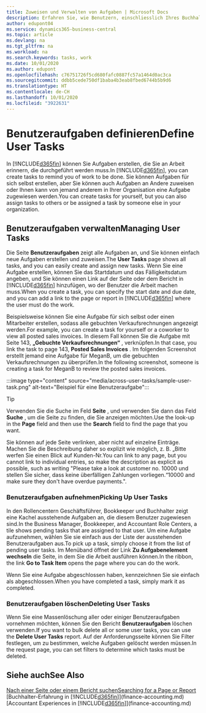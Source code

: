 ```yaml
---
title: Zuweisen und Verwalten von Aufgaben | Microsoft Docs
description: Erfahren Sie, wie Benutzern, einschliesslich Ihres Buchhalters, Aufgaben in Business Central zugewiesen werden
author: edupont04
ms.service: dynamics365-business-central
ms.topic: article
ms.devlang: na
ms.tgt_pltfrm: na
ms.workload: na
ms.search.keywords: tasks, work
ms.date: 10/01/2020
ms.author: edupont
ms.openlocfilehash: c76751726f5cd680fafc0887fc57a1464d0ac3ca
ms.sourcegitcommit: ddbb5cede750df1baba4b3eab8fbed6744b5b9d6
ms.translationtype: HT
ms.contentlocale: de-CH
ms.lasthandoff: 10/01/2020
ms.locfileid: "3922631"
---
```

# <a name="define-user-tasks"></a><span data-ttu-id="36f4b-103">Benutzeraufgaben definieren</span><span class="sxs-lookup"><span data-stu-id="36f4b-103">Define User Tasks</span></span>

<span data-ttu-id="36f4b-104">In [!INCLUDE[d365fin](includes/d365fin_md.md)] können Sie Aufgaben erstellen, die Sie an Arbeit erinnern, die durchgeführt werden muss.</span><span class="sxs-lookup"><span data-stu-id="36f4b-104">In [!INCLUDE[d365fin](includes/d365fin_md.md)], you can create tasks to remind you of work to be done.</span></span> <span data-ttu-id="36f4b-105">Sie können Aufgaben für sich selbst erstellen, aber Sie können auch Aufgaben an Andere zuweisen oder Ihnen kann von jemand anderem in Ihrer Organisation eine Aufgabe zugewiesen werden.</span><span class="sxs-lookup"><span data-stu-id="36f4b-105">You can create tasks for yourself, but you can also assign tasks to others or be assigned a task by someone else in your organization.</span></span>  

## <a name="managing-user-tasks"></a><span data-ttu-id="36f4b-106">Benutzeraufgaben verwalten</span><span class="sxs-lookup"><span data-stu-id="36f4b-106">Managing User Tasks</span></span>

<span data-ttu-id="36f4b-107">Die Seite **Benutzeraufgaben** zeigt alle Aufgaben an, und Sie können einfach neue Aufgaben erstellen und zuweisen.</span><span class="sxs-lookup"><span data-stu-id="36f4b-107">The **User Tasks** page shows all tasks, and you can easily create and assign new tasks.</span></span> <span data-ttu-id="36f4b-108">Wenn Sie eine Aufgabe erstellen, können Sie das Startdatum und das Fälligkeitsdatum angeben, und Sie können einen Link auf der Seite oder dem Bericht in [!INCLUDE[d365fin](includes/d365fin_md.md)] hinzufügen, wo der Benutzer die Arbeit machen muss.</span><span class="sxs-lookup"><span data-stu-id="36f4b-108">When you create a task, you can specify the start date and due date, and you can add a link to the page or report in [!INCLUDE[d365fin](includes/d365fin_md.md)] where the user must do the work.</span></span>  

<span data-ttu-id="36f4b-109">Beispielsweise können Sie eine Aufgabe für sich selbst oder einen Mitarbeiter erstellen, sodass alle gebuchten Verkaufsrechnungen angezeigt werden.</span><span class="sxs-lookup"><span data-stu-id="36f4b-109">For example, you can create a task for yourself or a coworker to view all posted sales invoices.</span></span> <span data-ttu-id="36f4b-110">In diesem Fall können Sie die Aufgabe mit Seite 143, **„Gebuchte Verkaufsrechnungen“** , verknüpfen.</span><span class="sxs-lookup"><span data-stu-id="36f4b-110">In that case, you link the task to page 143, **Posted Sales Invoices** .</span></span> <span data-ttu-id="36f4b-111">Im folgenden Screenshot erstellt jemand eine Aufgabe für MeganB, um die gebuchten Verkaufsrechnungen zu überprüfen.</span><span class="sxs-lookup"><span data-stu-id="36f4b-111">In the following screenshot, someone is creating a task for MeganB to review the posted sales invoices.</span></span>  

:::image type="content" source="media/across-user-tasks/sample-user-task.png" alt-text="Beispiel für eine Benutzeraufgabe":::

> [!TIP]  
> <span data-ttu-id="36f4b-113">Verwenden Sie die Suche im Feld **Seite** , und verwenden Sie dann das Feld **Suche** , um die Seite zu finden, die Sie anzeigen möchten.</span><span class="sxs-lookup"><span data-stu-id="36f4b-113">Use the look-up in the **Page** field and then use the **Search** field to find the page that you want.</span></span>  
>
> <span data-ttu-id="36f4b-114">Sie können auf jede Seite verlinken, aber nicht auf einzelne Einträge. Machen Sie die Beschreibung daher so explizit wie möglich, z. B. „Bitte werfen Sie einen Blick auf Kunden-Nr.</span><span class="sxs-lookup"><span data-stu-id="36f4b-114">You can link to any page, but you cannot link to individual entries, so make the description as explicit as possible, such as writing "Please take a look at customer no.</span></span> <span data-ttu-id="36f4b-115">10000 und stellen Sie sicher, dass keine überfälligen Zahlungen vorliegen.“</span><span class="sxs-lookup"><span data-stu-id="36f4b-115">10000 and make sure they don't have overdue payments.".</span></span>

### <a name="picking-up-user-tasks"></a><span data-ttu-id="36f4b-116">Benutzeraufgaben aufnehmen</span><span class="sxs-lookup"><span data-stu-id="36f4b-116">Picking Up User Tasks</span></span>

<span data-ttu-id="36f4b-117">In den Rollencentern Geschäftsführer, Bookkeeper und Buchhalter zeigt eine Kachel ausstehende Aufgaben an, die diesem Benutzer zugewiesen sind.</span><span class="sxs-lookup"><span data-stu-id="36f4b-117">In the Business Manager, Bookkeeper, and Accountant Role Centers, a tile shows pending tasks that are assigned to that user.</span></span> <span data-ttu-id="36f4b-118">Um eine Aufgabe aufzunehmen, wählen Sie sie einfach aus der Liste der ausstehenden Benutzeraufgaben aus.</span><span class="sxs-lookup"><span data-stu-id="36f4b-118">To pick up a task, simply choose it from the list of pending user tasks.</span></span> <span data-ttu-id="36f4b-119">Im Menüband öffnet der Link **Zu Aufgabenelement wechseln** die Seite, in dem Sie die Arbeit ausführen können.</span><span class="sxs-lookup"><span data-stu-id="36f4b-119">In the ribbon, the link **Go to Task Item** opens the page where you can do the work.</span></span>  

<span data-ttu-id="36f4b-120">Wenn Sie eine Aufgabe abgeschlossen haben, kennzeichnen Sie sie einfach als abgeschlossen.</span><span class="sxs-lookup"><span data-stu-id="36f4b-120">When you have completed a task, simply mark it as completed.</span></span>  

### <a name="deleting-user-tasks"></a><span data-ttu-id="36f4b-121">Benutzeraufgaben löschen</span><span class="sxs-lookup"><span data-stu-id="36f4b-121">Deleting User Tasks</span></span>

<span data-ttu-id="36f4b-122">Wenn Sie eine Massenlöschung aller oder einiger Benutzeraufgaben vornehmen möchten, können Sie den Bericht **Benutzeraufgaben** löschen verwenden.</span><span class="sxs-lookup"><span data-stu-id="36f4b-122">If you want to bulk delete all or some user tasks, you can use the **Delete User Tasks** report.</span></span> <span data-ttu-id="36f4b-123">Auf der Anforderungsseite können Sie Filter festlegen, um zu bestimmen, welche Aufgaben gelöscht werden müssen.</span><span class="sxs-lookup"><span data-stu-id="36f4b-123">In the request page, you can set filters to determine which tasks must be deleted.</span></span>  

## <a name="see-also"></a><span data-ttu-id="36f4b-124">Siehe auch</span><span class="sxs-lookup"><span data-stu-id="36f4b-124">See Also</span></span>

[<span data-ttu-id="36f4b-125">Nach einer Seite oder einem Bericht suchen</span><span class="sxs-lookup"><span data-stu-id="36f4b-125">Searching for a Page or Report</span></span>](ui-search.md)  
<span data-ttu-id="36f4b-126">[Buchhalter-Erfahrung in [!INCLUDE[d365fin](includes/d365fin_md.md)]](finance-accounting.md)</span><span class="sxs-lookup"><span data-stu-id="36f4b-126">[Accountant Experiences in [!INCLUDE[d365fin](includes/d365fin_md.md)]](finance-accounting.md)</span></span>  
